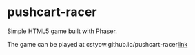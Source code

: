 pushcart-racer
==============

Simple HTML5 game built with Phaser.

The game can be played at cstyow.github.io/pushcart-racer[link]


[link]: http://cstyow.github.io/pushcart-racer
